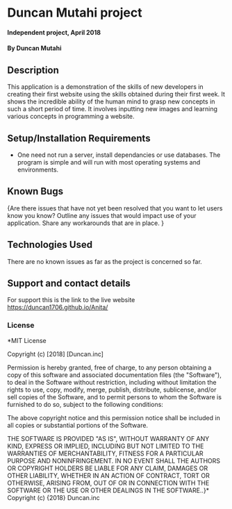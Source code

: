 # Duncan Mutahi project
#### Independent project, April 2018
#### By **Duncan Mutahi**
## Description
This application is a demonstration of the skills of new developers in creating their first website using the skills obtained during their first week. It shows the incredible ability of the human mind to grasp new concepts in such a short period of time. It involves inputting new images and learning various concepts in programming a website.
## Setup/Installation Requirements
* One need not run a server, install dependancies or use databases. The program is simple and will run with most operating systems and environments.
## Known Bugs
{Are there issues that have not yet been resolved that you want to let users know you know? Outline any issues that would impact use of your application. Share any workarounds that are in place. }
## Technologies Used
There are no known issues as far as the project is concerned so far.
## Support and contact details
For support this is the link to the live website https://duncan1706.github.io/Anita/
### License
*MIT License

Copyright (c) [2018] [Duncan.inc]

Permission is hereby granted, free of charge, to any person obtaining a copy of this software and associated documentation files (the "Software"), to deal in the Software without restriction, including without limitation the rights to use, copy, modify, merge, publish, distribute, sublicense, and/or sell copies of the Software, and to permit persons to whom the Software is furnished to do so, subject to the following conditions:

The above copyright notice and this permission notice shall be included in all copies or substantial portions of the Software.

THE SOFTWARE IS PROVIDED "AS IS", WITHOUT WARRANTY OF ANY KIND, EXPRESS OR IMPLIED, INCLUDING BUT NOT LIMITED TO THE WARRANTIES OF MERCHANTABILITY, FITNESS FOR A PARTICULAR PURPOSE AND NONINFRINGEMENT. IN NO EVENT SHALL THE AUTHORS OR COPYRIGHT HOLDERS BE LIABLE FOR ANY CLAIM, DAMAGES OR OTHER LIABILITY, WHETHER IN AN ACTION OF CONTRACT, TORT OR OTHERWISE, ARISING FROM, OUT OF OR IN CONNECTION WITH THE SOFTWARE OR THE USE OR OTHER DEALINGS IN THE SOFTWARE..}* Copyright (c) {2018} Duncan.inc
